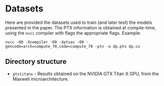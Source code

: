 # Datasets

Here are provided the datasets used to train (and later test) the models presented in the paper.
The PTX information is obtained at compile-time, using the ``nvcc`` compiler with flags the appropriate flags.
Example:
```
nvcc -O0 -Xcompiler -O0 -Xptxas -O0 -gencode=arch=compute_70,code=compute_70 -ptx -o dp.ptx dp.cu
```

## Directory structure

* ``gtxtitanx`` - Results obtained on the NVIDIA GTX Titan X GPU, from the Maxwell microarchitecture.

